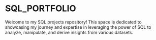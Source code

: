 # SQL_PORTFOLIO
Welcome to my SQL projects repository! This space is dedicated to showcasing my journey and expertise in leveraging the power of SQL to analyze, manipulate, and derive insights from various datasets.

